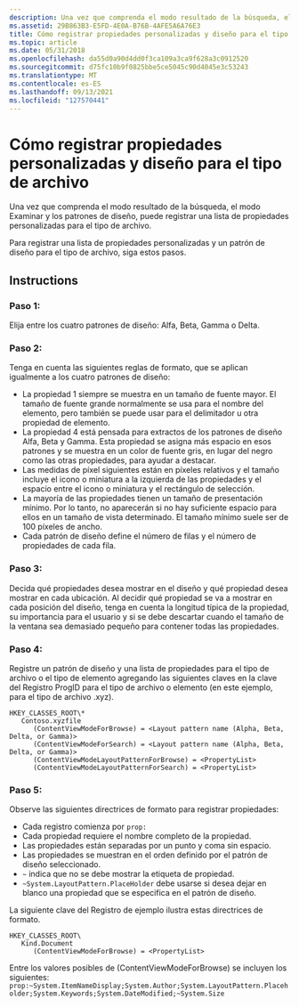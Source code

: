 ```yaml
---
description: Una vez que comprenda el modo resultado de la búsqueda, el modo Examinar y los patrones de diseño, puede registrar una lista de propiedades personalizadas para el tipo de archivo. Para registrar una lista de propiedades personalizadas y un patrón de diseño para el tipo de archivo, siga estos pasos.
ms.assetid: 29B863B3-E5FD-4E0A-B76B-4AFE5A6A76E3
title: Cómo registrar propiedades personalizadas y diseño para el tipo de archivo
ms.topic: article
ms.date: 05/31/2018
ms.openlocfilehash: da55d0a90d4dd0f3ca109a3ca9f628a3c0912520
ms.sourcegitcommit: d75fc10b9f0825bbe5ce5045c90d4045e3c53243
ms.translationtype: MT
ms.contentlocale: es-ES
ms.lasthandoff: 09/13/2021
ms.locfileid: "127570441"
---
```

# <a name="how-to-register-custom-properties-and-layout-for-your-file-type"></a>Cómo registrar propiedades personalizadas y diseño para el tipo de archivo

Una vez que comprenda el modo resultado de la búsqueda, el modo Examinar y los patrones de diseño, puede registrar una lista de propiedades personalizadas para el tipo de archivo.

Para registrar una lista de propiedades personalizadas y un patrón de diseño para el tipo de archivo, siga estos pasos.

## <a name="instructions"></a>Instructions

### <a name="step-1"></a>Paso 1:

Elija entre los cuatro patrones de diseño: Alfa, Beta, Gamma o Delta.

### <a name="step-2"></a>Paso 2:

Tenga en cuenta las siguientes reglas de formato, que se aplican igualmente a los cuatro patrones de diseño:

-   La propiedad 1 siempre se muestra en un tamaño de fuente mayor. El tamaño de fuente grande normalmente se usa para el nombre del elemento, pero también se puede usar para el delimitador u otra propiedad de elemento.
-   La propiedad 4 está pensada para extractos de los patrones de diseño Alfa, Beta y Gamma. Esta propiedad se asigna más espacio en esos patrones y se muestra en un color de fuente gris, en lugar del negro como las otras propiedades, para ayudar a destacar.
-   Las medidas de píxel siguientes están en píxeles relativos y el tamaño incluye el icono o miniatura a la izquierda de las propiedades y el espacio entre el icono o miniatura y el rectángulo de selección.
-   La mayoría de las propiedades tienen un tamaño de presentación mínimo. Por lo tanto, no aparecerán si no hay suficiente espacio para ellos en un tamaño de vista determinado. El tamaño mínimo suele ser de 100 píxeles de ancho.
-   Cada patrón de diseño define el número de filas y el número de propiedades de cada fila.

### <a name="step-3"></a>Paso 3:

Decida qué propiedades desea mostrar en el diseño y qué propiedad desea mostrar en cada ubicación. Al decidir qué propiedad se va a mostrar en cada posición del diseño, tenga en cuenta la longitud típica de la propiedad, su importancia para el usuario y si se debe descartar cuando el tamaño de la ventana sea demasiado pequeño para contener todas las propiedades.

### <a name="step-4"></a>Paso 4:

Registre un patrón de diseño y una lista de propiedades para el tipo de archivo o el tipo de elemento agregando las siguientes claves en la clave del Registro ProgID para el tipo de archivo o elemento (en este ejemplo, para el tipo de archivo .xyz).

```
HKEY_CLASSES_ROOT\*
   Contoso.xyzfile
      (ContentViewModeForBrowse) = <Layout pattern name (Alpha, Beta, Delta, or Gamma)>
      (ContentViewModeForSearch) = <Layout pattern name (Alpha, Beta, Delta, or Gamma)>
      (ContentViewModeLayoutPatternForBrowse) = <PropertyList>
      (ContentViewModeLayoutPatternForSearch) = <PropertyList>
```

### <a name="step-5"></a>Paso 5:

Observe las siguientes directrices de formato para registrar propiedades:

-   Cada registro comienza por `prop:`
-   Cada propiedad requiere el nombre completo de la propiedad.
-   Las propiedades están separadas por un punto y coma sin espacio.
-   Las propiedades se muestran en el orden definido por el patrón de diseño seleccionado.
-   `~` indica que no se debe mostrar la etiqueta de propiedad.
-   `~System.LayoutPattern.PlaceHolder` debe usarse si desea dejar en blanco una propiedad que se especifica en el patrón de diseño.

La siguiente clave del Registro de ejemplo ilustra estas directrices de formato.

```
HKEY_CLASSES_ROOT\
   Kind.Document
      (ContentViewModeForBrowse) = <PropertyList>
```

Entre los valores posibles de (ContentViewModeForBrowse) se incluyen los siguientes: `prop:~System.ItemNameDisplay;System.Author;System.LayoutPattern.Placeholder;System.Keywords;System.DateModified;~System.Size`

 

 



